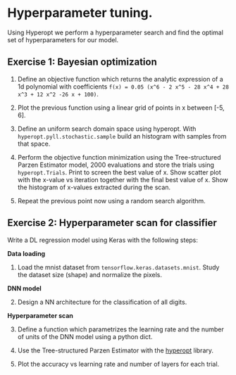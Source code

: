 # Hyperparameter tuning.

Using Hyperopt we perform a hyperparameter search and find the optimal set of hyperparameters for our model.


## Exercise 1: Bayesian optimization

1. Define an objective function which returns the analytic expression of a 1d
   polynomial with coefficients `f(x) = 0.05 (x^6 - 2 x^5 - 28 x^4 + 28 x^3 + 12 x^2 -26 x + 100)`.

2. Plot the previous function using a linear grid of points in x between [-5, 6].

3. Define an uniform search domain space using hyperopt. With
   `hyperopt.pyll.stochastic.sample` build an histogram with samples from that
   space.

4. Perform the objective function minimization using the Tree-structured Parzen
   Estimator model, 2000 evaluations and store the trials using
   `hyperopt.Trials`. Print to screen the best value of x. Show scatter plot
   with the x-value vs iteration together with the final best value of x. Show
   the histogram of x-values extracted during the scan.

5. Repeat the previous point now using a random search algorithm.

## Exercise 2: Hyperparameter scan for classifier

Write a DL regression model using Keras with the following steps:

**Data loading**

1. Load the mnist dataset from `tensorflow.keras.datasets.mnist`. Study the dataset size (shape) and normalize the pixels.

**DNN model**

2. Design a NN architecture for the classification of all digits.

**Hyperparameter scan**

3. Define a function which parametrizes the learning rate and the number of
   units of the DNN model using a python dict.

4. Use the Tree-structured Parzen Estimator with the
   [hyperopt](http://hyperopt.github.io/hyperopt/) library.

5. Plot the accuracy vs learning rate and number of layers for each trial.
